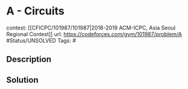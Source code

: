 # A - Circuits

contest: [[CFICPC/101987/101987|2018-2019 ACM-ICPC, Asia Seoul Regional Contest]]
url: https://codeforces.com/gym/101987/problem/A
#Status/UNSOLVED
Tags: #

## Description

## Solution

